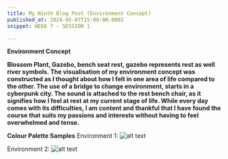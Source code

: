 ```yaml
---
title: My Ninth Blog Post (Environment Concept)
published_at: 2024-05-07T15:00:00.000Z
snippet: WEEK 7 - SESSION 1

---
```

**Environment Concept**

**Blossom Plant, Gazebo, bench seat rest, gazebo represents rest as well river symbols. The visualisation of my environment concept was constructed as I thought about how I felt in one area of life compared to the other. 
The use of a bridge to change environment, starts in a cyberpunk city. The sound is attached to the rest bench chair, as it signifies how I feel at rest at my current stage of life. While every day comes with its difficulties, I am content and thankful that I have found the course that suits my passions and interests without having to feel overwhelmed and tense.**

**Colour Palette Samples**
Environment 1:
![alt text](/images/bloomcolourpalette2.JPG)

Environment 2:
![alt text](/images/bloomcolourpalette1.JPG)
<!-- **A written and/or visual breakdown of how your environment will change or evolve over the journey, and how this connects to your concept. This can include visual references such as your colour palette(s), inspiration, and so on.** -->                                                                                   




<!-- # This is h1

## This is h2

_underline_

**bold** -->
